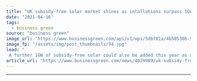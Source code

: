 ```yaml
---
title: "UK subsidy-free solar market shines as intallations surpass 1GW"
date: "2021-04-16"
tags: 
  - business green
source: "business green"
image_url: "https://www.businessgreen.com/api/v1/wps/5d6f81a/4b58530b-902f-4117-af57-91eb76019d53/6/Clayhill-subsidy-free-solar-farm-185x114.jpg"
image_fp: "/assets/img/post_thumbnails/94.jpg"
lead: "
 A further 1GW of subsidy-free solar could also be added this year as decarbonisation of buildings and energy gathers pace, Solar Energy UK claims ..."
article_url: "https://www.businessgreen.com/news/4029989/uk-subsidy-free-solar-market-shines-intallations-surpass-1gw"
---
```


---
